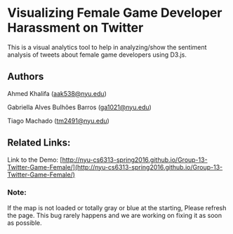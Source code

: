 # Visualizing Female Game Developer Harassment on Twitter
This is a visual analytics tool to help in analyzing/show the sentiment analysis of tweets about female game developers using D3.js.

## Authors
Ahmed Khalifa ([aak538@nyu.edu](mailto:aak538@nyu.edu))

Gabriella Alves Bulhões Barros ([ga1021@nyu.edu](mailto:ga1021@nyu.edu))

Tiago Machado ([tm2491@nyu.edu](mailto:tm2491@nyu.edu))

## Related Links:
Link to the Demo: [http://nyu-cs6313-spring2016.github.io/Group-13-Twitter-Game-Female/](http://nyu-cs6313-spring2016.github.io/Group-13-Twitter-Game-Female/)





### Note:
If the map is not loaded or totally gray or blue at the starting, Please refresh the page. This bug rarely happens and we are working on fixing it as soon as possible.